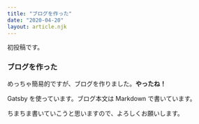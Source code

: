 ```yaml
---
title: "ブログを作った"
date: "2020-04-20"
layout: article.njk
---
```


初投稿です。

### ブログを作った

めっちゃ簡易的ですが、ブログを作りました。**やったね！**

Gatsby を使っています。ブログ本文は Markdown で書いています。

ちまちま書いていこうと思いますので、よろしくお願いします。
